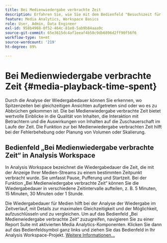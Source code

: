 ```yaml
---
title: Bei Medienwiedergabe verbrachte Zeit
description: Erfahren Sie, wie Sie mit dem Bedienfeld "Besuchszeit für Medienwiedergabe"die Wiedergabedauer analysieren und die Spitzenzeiten von gleichzeitigen Wiedergaben und Abbrüche verstehen können.
feature: Media Analytics, Workspace Basics
role: User, Admin, Data Engineer
exl-id: 958b4968-0f52-464c-81e0-5ab9b84aaa9c
source-git-commit: 65e3615dc4af1eeaf4b58c9db6896d2ff90f56f6
workflow-type: tm+mt
source-wordcount: '219'
ht-degree: 89%

---
```


# Bei Medienwiedergabe verbrachte Zeit {#media-playback-time-spent}

Durch die Analyse der Wiedergabedauer können Sie erkennen, wo Spitzenzeiten bei gleichzeitigen Ansichten aufgetreten sind oder wo es zu Abbrüchen gekommen ist. Die bei Medienwiedergabe verbrachte Zeit bietet wertvolle Einblicke in die Qualität von Inhalten, die Interaktion mit Betrachtern und die Auswirkungen von Inhalten auf die Zuschauerschaft im Laufe der Zeit. Die Funktion zur bei Medienwiedergabe verbrachten Zeit hilft bei der Fehlerbehebung oder Planung von Volumen oder Skalierung.

## Bedienfeld „Bei Medienwiedergabe verbrachte Zeit“ in Analysis Workspace

In Analysis Workspace bezeichnet die Wiedergabedauer die Zeit, die mit der Anzeige Ihrer Medien-Streams zu einem bestimmten Zeitpunkt verbracht wurde. Sie umfasst Pause, Pufferung und Startzeit. Bei der Funktion „Bei Medienwiedergabe verbrachte Zeit“ können Sie die Wiedergabedauer in verschiedene Zeitintervalle aufteilen, z. B. 5 Minuten, 15 Minuten, 30 Minuten oder 1 Stunde.


Die Wiedergabedauer für Medien hilft bei der Analyse der Wiedergabe im Zeitverlauf, mit Details zur maximalen Gleichzeitigkeit und der Möglichkeit, aufzuschlüsseln und zu vergleichen. Um auf das Bedienfeld „Bei Medienwiedergabe verbrachte Zeit“ zuzugreifen, navigieren Sie zu einer Report Suite mit aktivierten Media Analytics-Komponenten. Klicken Sie dann auf das Bedienfeldsymbol ganz links und ziehen Sie das Bedienfeld in Ihr Analysis Workspace-Projekt. [Weitere Informationen...](https://experienceleague.adobe.com/docs/analytics/analyze/analysis-workspace/panels/media-playback-timespent/media-playback-time-spent.html?lang=de)

<!-- ## DOES THIS APPLY Get Concurrent Viewers via Analytics Reporting API

REVISE You can also get concurrent viewer data for up to 1-month at a time at minute-level granularity using the Analytics Reporting API 2.0.  The reporting API uses the same definition of concurrent viewers as Analysis Workspace.  For more information see [_*Get concurrent viewers JSON report data with Analytics 2.0 APIs*_](/help/media-reports/media-default-reports/get-concurrent-json20.md). -->
